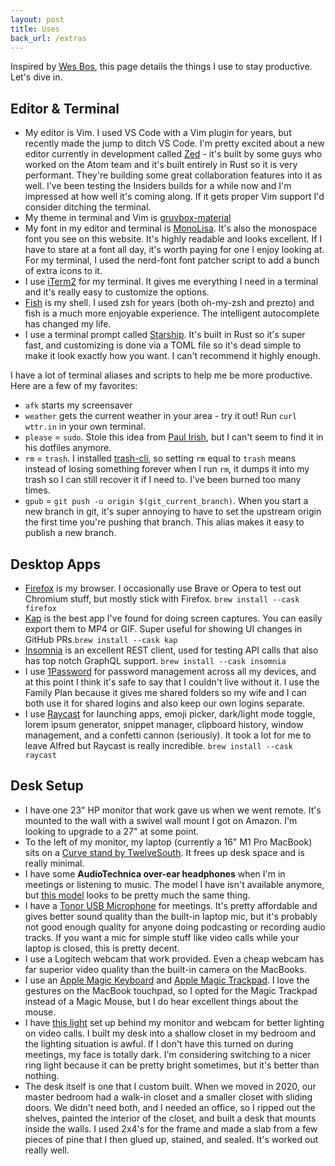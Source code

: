 ```yaml
---
layout: post
title: Uses
back_url: /extras
---
```


Inspired by [Wes Bos](https://wesbos.com/uses/), this page details the things I use to stay productive. Let's dive in.

## Editor & Terminal

- My editor is Vim. I used VS Code with a Vim plugin for years, but recently made the jump to ditch VS Code. I'm pretty excited about a new editor currently in development called [Zed](https://zed.dev) - it's built by some guys who worked on the Atom team and it's built entirely in Rust so it is very performant. They're building some great collaboration features into it as well. I've been testing the Insiders builds for a while now and I'm impressed at how well it's coming along. If it gets proper Vim support I'd consider ditching the terminal.
- My theme in terminal and Vim is [gruvbox-material](https://github.com/sainnhe/gruvbox-material)
- My font in my editor and terminal is [MonoLisa](https://monolisa.dev). It's also the monospace font you see on this website. It's highly readable and looks excellent. If I have to stare at a font all day, it's worth paying for one I enjoy looking at. For my terminal, I used the nerd-font font patcher script to add a bunch of extra icons to it.
- I use [iTerm2](https://iterm2.com) for my terminal. It gives me everything I need in a terminal and it's really easy to customize the options.
- [Fish](https://fishshell.com) is my shell. I used zsh for years (both oh-my-zsh and prezto) and fish is a much more enjoyable experience. The intelligent autocomplete has changed my life.
- I use a terminal prompt called [Starship](https://starship.rs). It's built in Rust so it's super fast, and customizing is done via a TOML file so it's dead simple to make it look exactly how you want. I can't recommend it highly enough.

I have a lot of terminal aliases and scripts to help me be more
productive. Here are a few of my favorites:

- `afk` starts my screensaver
- `weather` gets the current weather in your area - try it out! Run `curl wttr.in` in your own terminal.
- `please` = `sudo`. Stole this idea from [Paul Irish](https://github.com/paulirish/dotfiles), but I can't seem to find it in his dotfiles anymore.
- `rm` = `trash`. I installed [trash-cli](https://github.com/sindresorhus/trash-cli), so setting `rm` equal to `trash` means instead of losing something forever when I run `rm`, it dumps it into my trash so I can still recover it if I need to. I've been burned too many times.
- `gpub` = `git push -u origin $(git_current_branch)`. When you start a new branch in git, it's super annoying to have to set the upstream origin the first time you're pushing that branch. This alias makes it easy to publish a new branch.

## Desktop Apps

- [Firefox](https://firefox.com) is my browser. I occasionally use Brave or Opera to test out Chromium stuff, but mostly stick with Firefox. `brew install --cask firefox`
- [Kap](https://getkap.co) is the best app I've found for doing screen captures. You can easily export them to MP4 or GIF. Super useful for showing UI changes in GitHub PRs.`brew install --cask kap`
- [Insomnia](https://insomnia.rest) is an excellent REST client, used for testing API calls that also has top notch GraphQL support. `brew install --cask insomnia`
- I use [1Password](https://1password.com) for password management across all my devices, and at this point I think it's safe to say that I couldn't live without it. I use the Family Plan because it gives me shared folders so my wife and I can both use it for shared logins and also keep our own logins separate.
- I use [Raycast](https://raycast.com) for launching apps, emoji picker, dark/light mode toggle, lorem ipsum generator, snippet manager, clipboard history, window management, and a confetti cannon (seriously). It took a lot for me to leave Alfred but Raycast is really incredible. `brew install --cask raycast`

## Desk Setup

- I have one 23" HP monitor that work gave us when we went remote. It's mounted to the wall with a swivel wall mount I got on Amazon. I'm looking to upgrade to a 27" at some point.
- To the left of my monitor, my laptop (currently a 16" M1 Pro MacBook) sits on a [Curve stand by TwelveSouth](https://www.twelvesouth.com/products/curve-for-macbook). It frees up desk space and is really minimal.
- I have some **AudioTechnica over-ear headphones** when I'm in meetings or listening to music. The model I have isn't available anymore, but [this model](https://www.audio-technica.com/en-us/headphones/type/over-ear/ath-m40x) looks to be pretty much the same thing.
- I have a [Tonor USB Microphone](https://www.amazon.com/Microphone-TONOR-Podcasting-Compatible-TC30/dp/B08CVP2HXP) for meetings. It's pretty affordable and gives better sound quality than the built-in laptop mic, but it's probably not good enough quality for anyone doing podcasting or recording audio tracks. If you want a mic for simple stuff like video calls while your laptop is closed, this is pretty decent.
- I use a Logitech webcam that work provided. Even a cheap webcam has far superior video quality than the built-in camera on the MacBooks.
- I use an [Apple Magic Keyboard](https://smile.amazon.com/Apple-Keyboard-Wireless-Rechargable-English/dp/B016QO64FI) and [Apple Magic Trackpad](http://smile.amazon.com/Apple-MJ2R2LL-A-Magic-Trackpad/dp/B016QO5YWC). I love the gestures on the MacBook touchpad, so I opted for the Magic Trackpad instead of a Magic Mouse, but I do hear excellent things about the mouse.
- I have [this light](https://www.amazon.com/gp/product/B07YFY7H7J) set up behind my monitor and webcam for better lighting on video calls. I built my desk into a shallow closet in my bedroom and the lighting situation is awful. If I don't have this turned on during meetings, my face is totally dark. I'm considering switching to a nicer ring light because it can be pretty bright sometimes, but it's better than nothing.
- The desk itself is one that I custom built. When we moved in 2020, our master bedroom had a walk-in closet and a smaller closet with sliding doors. We didn't need both, and I needed an office, so I ripped out the shelves, painted the interior of the closet, and built a desk that mounts inside the walls. I used 2x4's for the frame and made a slab from a few pieces of pine that I then glued up, stained, and sealed. It's worked out really well.

